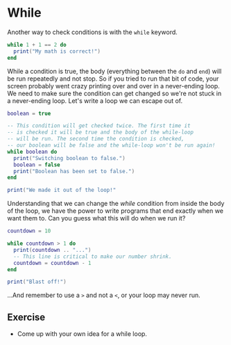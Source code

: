 # While

Another way to check conditions is with the `while` keyword.

```lua
while 1 + 1 == 2 do
  print("My math is correct!")
end
```

While a condition is true, the body (everything between the `do` and `end`) will be run repeatedly and not stop.
So if you tried to run that bit of code, your screen probably went crazy printing over and over in a never-ending loop.
We need to make sure the condition can get changed so we're not stuck in a never-ending loop.
Let's write a loop we can escape out of.

```lua
boolean = true

-- This condition will get checked twice. The first time it
-- is checked it will be true and the body of the while-loop
-- will be run. The second time the condition is checked,
-- our boolean will be false and the while-loop won't be run again!
while boolean do
  print("Switching boolean to false.")
  boolean = false
  print("Boolean has been set to false.")
end

print("We made it out of the loop!"
```

Understanding that we can change the *while* condition from inside the body of the loop, we have the power to write programs that end exactly when we want them to.
Can you guess what this will do when we run it?

```lua
countdown = 10

while countdown > 1 do
  print(countdown .. "...")
  -- This line is critical to make our number shrink.
  countdown = countdown - 1
end

print("Blast off!")
```

...And remember to use a `>` and not a `<`, or your loop may never run.

## Exercise

- Come up with your own idea for a while loop.
